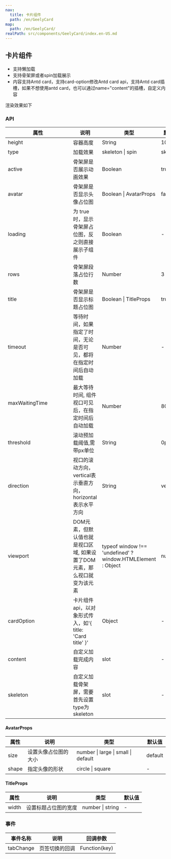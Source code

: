 ```yaml
---
nav:
  title: 卡片组件
  path: /en/GeelyCard
map:
  path: /en/GeelyCard/
realPath: src/components/GeelyCard/index.en-US.md
---
```


## 卡片组件

* 支持懒加载
* 支持骨架屏或者spin加载展示
* 内容支持Antd card，支持card-option修改Antd card api，支持Antd card插槽，如果不想使用antd card，也可以通过name="content"的插槽，自定义内容

渲染效果如下

<demo src="./demo/GeelyCard.vue"
  title="Demo 演示"
  desc="GeelyCard 渲染示例">
</demo>


### API

| 属性 | 说明 | 类型 | 默认值 |
| ---  | --- | --- | --- |
| height | 容器高度 | String | 100px |
| type | 加载效果 | skeleton \| spin | skeleton  |
| active | 骨架屏是否展示动画效果 | Boolean | true |
| avatar | 骨架屏是否显示头像占位图 | Boolean \| AvatarProps | false |
| loading | 为 true 时，显示骨架屏占位图，反之则直接展示子组件 | Boolean  | - |
| rows | 骨架屏段落占位行数 | Number | 3|
| title | 骨架屏是否显示标题占位图 | Boolean \| TitleProps | true |
| timeout | 等待时间，如果指定了时间，无论是否可见，都将在指定时间后自动加载 | Number | - |
| maxWaitingTime  &nbsp;&nbsp;&nbsp;&nbsp;&nbsp;&nbsp;&nbsp;&nbsp;&nbsp;&nbsp;&nbsp;&nbsp;&nbsp;&nbsp;&nbsp;&nbsp;&nbsp;&nbsp;&nbsp;&nbsp;&nbsp;&nbsp;&nbsp;&nbsp;&nbsp;&nbsp;&nbsp;&nbsp;&nbsp;&nbsp;&nbsp;&nbsp;&nbsp;&nbsp;&nbsp;&nbsp;&nbsp;&nbsp;&nbsp;&nbsp;&nbsp;&nbsp;&nbsp;&nbsp; | 最大等待时间, 组件视口可见后，在指定时间后自动加载 | Number | 80 |
| threshold | 滚动预加载阈值,需带px单位 | String | 0px
| direction | 视口的滚动方向，vertical表示垂直方向，horizontal表示水平方向 | String | vertical |
| viewport | DOM元素，但默认值也就是视口区域, 如果设置了DOM元素，那么视口就变为该元素 |  typeof window !== 'undefined' ? window.HTMLElement : Object | null |
| cardOption | 卡片组件api，以对象形式传入，如'{ title: 'Card title' }' | Object | - |
| content | 自定义加载完成内容 | slot | - |
| skeleton | 自定义加载骨架屏，需要首先设置type为skeleton | slot | - |


#### AvatarProps

| 属性 | 说明 | 类型 | 默认值 |
| ---  | --- | --- | --- |
| size | 设置头像占位图的大小 | number \| large \| small \| default | default |
| shape | 指定头像的形状 | circle \| square | - |

#### TitleProps
| 属性 | 说明 | 类型 | 默认值 |
| ---  | --- | --- | --- |
| width | 设置标题占位图的宽度 | number \| string | - |

### 事件
| 事件名称 | 说明 | 回调参数 |
| ---  | --- | --- |
| tabChange | 页签切换的回调 | Function(key) |
